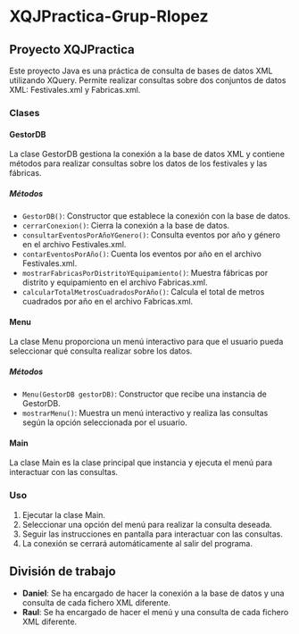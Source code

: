 # XQJPractica-Grup-Rlopez

## Proyecto XQJPractica

Este proyecto Java es una práctica de consulta de bases de datos XML utilizando XQuery. Permite realizar consultas sobre dos conjuntos de datos XML: Festivales.xml y Fabricas.xml.

### Clases

#### GestorDB

La clase GestorDB gestiona la conexión a la base de datos XML y contiene métodos para realizar consultas sobre los datos de los festivales y las fábricas.

##### Métodos

- `GestorDB()`: Constructor que establece la conexión con la base de datos.
- `cerrarConexion()`: Cierra la conexión a la base de datos.
- `consultarEventosPorAñoYGenero()`: Consulta eventos por año y género en el archivo Festivales.xml.
- `contarEventosPorAño()`: Cuenta los eventos por año en el archivo Festivales.xml.
- `mostrarFabricasPorDistritoYEquipamiento()`: Muestra fábricas por distrito y equipamiento en el archivo Fabricas.xml.
- `calcularTotalMetrosCuadradosPorAño()`: Calcula el total de metros cuadrados por año en el archivo Fabricas.xml.

#### Menu

La clase Menu proporciona un menú interactivo para que el usuario pueda seleccionar qué consulta realizar sobre los datos.

##### Métodos

- `Menu(GestorDB gestorDB)`: Constructor que recibe una instancia de GestorDB.
- `mostrarMenu()`: Muestra un menú interactivo y realiza las consultas según la opción seleccionada por el usuario.

#### Main

La clase Main es la clase principal que instancia y ejecuta el menú para interactuar con las consultas.

### Uso

1. Ejecutar la clase Main.
2. Seleccionar una opción del menú para realizar la consulta deseada.
3. Seguir las instrucciones en pantalla para interactuar con las consultas.
4. La conexión se cerrará automáticamente al salir del programa.

## División de trabajo

- **Daniel**: Se ha encargado de hacer la conexión a la base de datos y una consulta de cada fichero XML diferente.
- **Raul**: Se ha encargado de hacer el menú y una consulta de cada fichero XML diferente.
